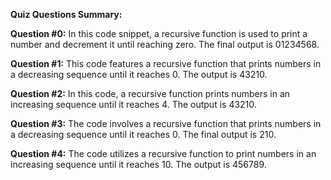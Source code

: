 **Quiz Questions Summary:**

**Question #0:**
In this code snippet, a recursive function is used to print a number and decrement it until reaching zero. The final output is 01234568.

**Question #1:**
This code features a recursive function that prints numbers in a decreasing sequence until it reaches 0. The output is 43210.

**Question #2:**
In this code, a recursive function prints numbers in an increasing sequence until it reaches 4. The output is 43210.

**Question #3:**
The code involves a recursive function that prints numbers in a decreasing sequence until it reaches 0. The final output is 210.

**Question #4:**
The code utilizes a recursive function to print numbers in an increasing sequence until it reaches 10. The output is 456789.
